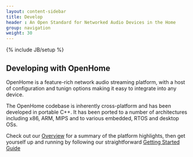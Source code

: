 ```yaml
---
layout: content-sidebar
title: Develop
header : An Open Standard for Networked Audio Devices in the Home
group: navigation
weight: 30
---
```

{% include JB/setup %}

## Developing with OpenHome

OpenHome is a feature-rich network audio streaming platform, with a host of configuration and tunign options making it easy to integrate into any device.

The OpenHome codebase is inherently cross-platform and has been developed in portable C++. It has been ported to a number of architectures including x86, ARM, MIPS and to various embedded, RTOS and desktop OSs.

Check out our [Overview](/pages/develop/overview.html) for a summary of the platform highlights, then get yourself up and running by following our straightforward [Getting Started Guide](/pages/develop/source.html)

